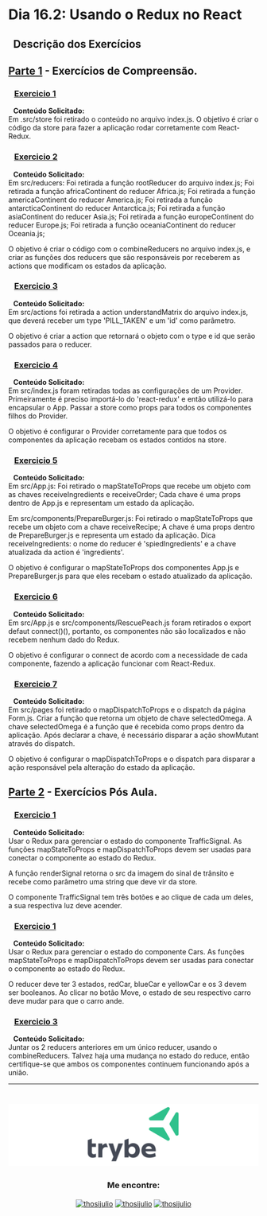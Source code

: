 # Dia 16.2: Usando o Redux no React

## &nbsp; Descrição dos Exercícios

## [Parte 1](./DIA_02/PRE-AULA/) - Exercícios de Compreensão.

### &nbsp;&nbsp; [Exercicio 1](./DIA_02/PRE-AULA/1-missing_store)
  <b>&nbsp;&nbsp;&nbsp;Conteúdo Solicitado: </b> <br> 
Em .src/store foi retirado o conteúdo no arquivo index.js. O objetivo é criar o código da store para fazer a aplicação rodar corretamente com React-Redux.

### &nbsp;&nbsp; [Exercicio 2](./DIA_02/PRE-AULA/2-missing_reducers)
  <b>&nbsp;&nbsp;&nbsp;Conteúdo Solicitado: </b> <br> 
Em src/reducers:
Foi retirada a função rootReducer do arquivo index.js;
Foi retirada a função africaContinent do reducer Africa.js;
Foi retirada a função americaContinent do reducer America.js;
Foi retirada a função antarcticaContinent do reducer Antarctica.js;
Foi retirada a função asiaContinent do reducer Asia.js;
Foi retirada a função europeContinent do reducer Europe.js;
Foi retirada a função oceaniaContinent do reducer Oceania.js;

O objetivo é criar o código com o combineReducers no arquivo index.js, e criar as funções dos reducers que são responsáveis por receberem as actions que modificam os estados da aplicação.

### &nbsp;&nbsp; [Exercicio 3](./DIA_02/PRE-AULA/3-missing_actions)
  <b>&nbsp;&nbsp;&nbsp;Conteúdo Solicitado: </b> <br> 
Em src/actions foi retirada a action understandMatrix do arquivo index.js, que deverá receber um type 'PILL_TAKEN' e um 'id' como parâmetro.

O objetivo é criar a action que retornará o objeto com o type e id que serão passados para o reducer.

### &nbsp;&nbsp; [Exercicio 4](./DIA_02/PRE-AULA/4-missing_provider)
  <b>&nbsp;&nbsp;&nbsp;Conteúdo Solicitado: </b> <br> 
Em src/index.js foram retiradas todas as configurações de um Provider. Primeiramente é preciso importá-lo do 'react-redux' e então utilizá-lo para encapsular o App. Passar a store como props para todos os componentes filhos do Provider.

O objetivo é configurar o Provider corretamente para que todos os componentes da aplicação recebam os estados contidos na store.

### &nbsp;&nbsp; [Exercicio 5](./DIA_02/PRE-AULA/5-missing_mapstatetoprops)
  <b>&nbsp;&nbsp;&nbsp;Conteúdo Solicitado: </b> <br> 
Em src/App.js:
Foi retirado o mapStateToProps que recebe um objeto com as chaves receiveIngredients e receiveOrder;
Cada chave é uma props dentro de App.js e representam um estado da aplicação.

Em src/components/PrepareBurger.js:
Foi retirado o mapStateToProps que recebe um objeto com a chave receiveRecipe;
A chave é uma props dentro de PrepareBurger.js e representa um estado da aplicação.
Dica receiveIngredients: o nome do reducer é 'spiedIngredients' e a chave atualizada da action é 'ingredients'.

O objetivo é configurar o mapStateToProps dos componentes App.js e PrepareBurger.js para que eles recebam o estado atualizado da aplicação.

### &nbsp;&nbsp; [Exercicio 6](./DIA_02/PRE-AULA/6-missing_connect)
  <b>&nbsp;&nbsp;&nbsp;Conteúdo Solicitado: </b> <br> 
Em src/App.js e src/components/RescuePeach.js foram retirados o export defaut connect()(), portanto, os componentes não são localizados e não recebem nenhum dado do Redux.

O objetivo é configurar o connect de acordo com a necessidade de cada componente, fazendo a aplicação funcionar com React-Redux.

### &nbsp;&nbsp; [Exercicio 7](./DIA_02/PRE-AULA/7-missing_mapdispatchtoprops)
  <b>&nbsp;&nbsp;&nbsp;Conteúdo Solicitado: </b> <br> 
Em src/pages foi retirado o mapDispatchToProps e o dispatch da página Form.js. 
Criar a função que retorna um objeto de chave selectedOmega. A chave selectedOmega é a função que é recebida como props dentro da aplicação. 
Após declarar a chave, é necessário disparar a ação showMutant através do dispatch.

O objetivo é configurar o mapDispatchToProps e o dispatch para disparar a ação responsável pela alteração do estado da aplicação.

## [Parte 2](./DIA_02/POS-AULA/) - Exercícios Pós Aula.

### &nbsp;&nbsp; [Exercicio 1](./DIA_02/POS-AULA/exercise1)
  <b>&nbsp;&nbsp;&nbsp;Conteúdo Solicitado: </b> <br> 
Usar o Redux para gerenciar o estado do componente TrafficSignal. As funções mapStateToProps e mapDispatchToProps devem ser usadas para conectar o componente ao estado do Redux.

A função renderSignal retorna o src da imagem do sinal de trânsito e recebe como parâmetro uma string que deve vir da store.

O componente TrafficSignal tem três botões e ao clique de cada um deles, a sua respectiva luz deve acender.

### &nbsp;&nbsp; [Exercicio 1](./DIA_02/POS-AULA/exercise1)
  <b>&nbsp;&nbsp;&nbsp;Conteúdo Solicitado: </b> <br> 
Usar o Redux para gerenciar o estado do componente Cars. As funções mapStateToProps e mapDispatchToProps devem ser usadas para conectar o componente ao estado do Redux.

O reducer deve ter 3 estados, redCar, blueCar e yellowCar e os 3 devem ser booleanos. Ao clicar no botão Move, o estado de seu respectivo carro deve mudar para que o carro ande.

### &nbsp;&nbsp; [Exercicio 3](./DIA_02/POS-AULA/exercise3)
  <b>&nbsp;&nbsp;&nbsp;Conteúdo Solicitado: </b> <br> 
Juntar os 2 reducers anteriores em um único reducer, usando o combineReducers. Talvez haja uma mudança no estado do reduce, então certifique-se que ambos os componentes continuem funcionando após a união.

---

<h1 align="center">
    <img alt="Trybe" src="https://github.com/thosijulio/trybe-projects/blob/main/trybe-logo.png"/>
</h1>
<h3 align=center>Me encontre:</h3>
<p align=center>
<a href="https://www.linkedin.com/in/thosijulio/" target="blank"><img align="center" src="https://cdn.jsdelivr.net/npm/simple-icons@3.0.1/icons/linkedin.svg" alt="thosijulio" height="20" width="20" /></a>
<a href="https://www.github.com/thosijulio/" target="blank"><img align="center" src="https://cdn.jsdelivr.net/npm/simple-icons@3.0.1/icons/github.svg" alt="thosijulio" height="20" width="20" /></a>
<a href="https://www.instagram.com/thosijulio" target="blank"><img align="center" src="https://cdn.jsdelivr.net/npm/simple-icons@3.0.1/icons/instagram.svg" alt="thosijulio" height="20" width="20" /></a>
</p>
